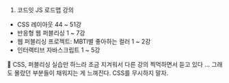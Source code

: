 1. 코드잇 JS 로드맵 강의
- CSS 레이아웃 44 ~ 51강
- 반응형 웹 퍼블리싱 1 ~ 7강
- 웹 퍼블리싱 프로젝트: MBTI별 좋아하는 컬러 1 ~ 2강
- 인터랙티브 자바스크립트 1 ~ 5강 

🫠 CSS, 퍼블리싱 실습만 하느라 조금 지겨워서 다른 강의 찍먹하면서 듣고 있다 ... 그래도 몰랐던 부분들이 채워지는 게 느껴진다. CSS를 무시하지 말자.